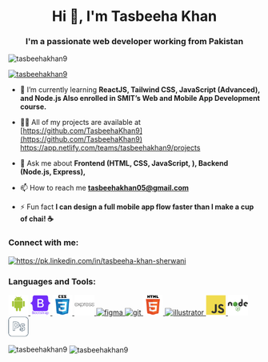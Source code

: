 <h1 align="center">Hi 👋, I'm Tasbeeha Khan</h1>
<h3 align="center">I'm a passionate web developer working from Pakistan</h3>

<p align="left"> <img src="https://komarev.com/ghpvc/?username=tasbeehakhan9&label=Profile%20views&color=0e75b6&style=flat" alt="tasbeehakhan9" /> </p>

<p align="left"> <a href="https://github.com/ryo-ma/github-profile-trophy"><img src="https://github-profile-trophy.vercel.app/?username=tasbeehakhan9" alt="tasbeehakhan9" /></a> </p>

- 🌱 I’m currently learning **ReactJS, Tailwind CSS, JavaScript (Advanced), and Node.js Also enrolled in SMIT’s Web and Mobile App Development course.**

- 👨‍💻 All of my projects are available at [https://github.com/TasbeehaKhan9](https://github.com/TasbeehaKhan9) https://app.netlify.com/teams/tasbeehakhan9/projects

- 💬 Ask me about **Frontend (HTML, CSS, JavaScript, ), Backend (Node.js, Express),**

- 📫 How to reach me **tasbeehakhan05@gmail.com**

- ⚡ Fun fact **I can design a full mobile app flow faster than I make a cup of chai! ☕**

<h3 align="left">Connect with me:</h3>
<p align="left">
<a href="https://linkedin.com/in/https://pk.linkedin.com/in/tasbeeha-khan-sherwani" target="blank"><img align="center" src="https://raw.githubusercontent.com/rahuldkjain/github-profile-readme-generator/master/src/images/icons/Social/linked-in-alt.svg" alt="https://pk.linkedin.com/in/tasbeeha-khan-sherwani" height="30" width="40" /></a>
</p>

<h3 align="left">Languages and Tools:</h3>
<p align="left"> <a href="https://developer.android.com" target="_blank" rel="noreferrer"> <img src="https://raw.githubusercontent.com/devicons/devicon/master/icons/android/android-original-wordmark.svg" alt="android" width="40" height="40"/> </a> <a href="https://getbootstrap.com" target="_blank" rel="noreferrer"> <img src="https://raw.githubusercontent.com/devicons/devicon/master/icons/bootstrap/bootstrap-plain-wordmark.svg" alt="bootstrap" width="40" height="40"/> </a> <a href="https://www.w3schools.com/css/" target="_blank" rel="noreferrer"> <img src="https://raw.githubusercontent.com/devicons/devicon/master/icons/css3/css3-original-wordmark.svg" alt="css3" width="40" height="40"/> </a> <a href="https://expressjs.com" target="_blank" rel="noreferrer"> <img src="https://raw.githubusercontent.com/devicons/devicon/master/icons/express/express-original-wordmark.svg" alt="express" width="40" height="40"/> </a> <a href="https://www.figma.com/" target="_blank" rel="noreferrer"> <img src="https://www.vectorlogo.zone/logos/figma/figma-icon.svg" alt="figma" width="40" height="40"/> </a> <a href="https://git-scm.com/" target="_blank" rel="noreferrer"> <img src="https://www.vectorlogo.zone/logos/git-scm/git-scm-icon.svg" alt="git" width="40" height="40"/> </a> <a href="https://www.w3.org/html/" target="_blank" rel="noreferrer"> <img src="https://raw.githubusercontent.com/devicons/devicon/master/icons/html5/html5-original-wordmark.svg" alt="html5" width="40" height="40"/> </a> <a href="https://www.adobe.com/in/products/illustrator.html" target="_blank" rel="noreferrer"> <img src="https://www.vectorlogo.zone/logos/adobe_illustrator/adobe_illustrator-icon.svg" alt="illustrator" width="40" height="40"/> </a> <a href="https://developer.mozilla.org/en-US/docs/Web/JavaScript" target="_blank" rel="noreferrer"> <img src="https://raw.githubusercontent.com/devicons/devicon/master/icons/javascript/javascript-original.svg" alt="javascript" width="40" height="40"/> </a> <a href="https://nodejs.org" target="_blank" rel="noreferrer"> <img src="https://raw.githubusercontent.com/devicons/devicon/master/icons/nodejs/nodejs-original-wordmark.svg" alt="nodejs" width="40" height="40"/> </a> <a href="https://www.photoshop.com/en" target="_blank" rel="noreferrer"> <img src="https://raw.githubusercontent.com/devicons/devicon/master/icons/photoshop/photoshop-line.svg" alt="photoshop" width="40" height="40"/> </a> </p>

<p><img align="left" src="https://github-readme-stats.vercel.app/api/top-langs?username=tasbeehakhan9&show_icons=true&locale=en&layout=compact" alt="tasbeehakhan9" /></p>

<p>&nbsp;<img align="center" src="https://github-readme-stats.vercel.app/api?username=tasbeehakhan9&show_icons=true&locale=en" alt="tasbeehakhan9" /></p>

